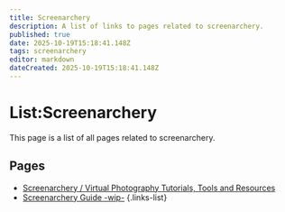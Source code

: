 ```yaml
---
title: Screenarchery
description: A list of links to pages related to screenarchery.
published: true
date: 2025-10-19T15:18:41.148Z
tags: screenarchery
editor: markdown
dateCreated: 2025-10-19T15:18:41.148Z
---
```


# List:Screenarchery
This page is a list of all pages related to screenarchery.
## Pages
- [Screenarchery / Virtual Photography Tutorials, Tools and Resources](https://wiki.bg3.community/en/Screenarchery/Screenarchery-ref)
- [Screenarchery Guide -wip-](https://wiki.bg3.community/en/Screenarchery/home)
{.links-list}